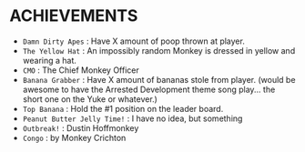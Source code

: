 ACHIEVEMENTS
============

* `Damn Dirty Apes` : Have X amount of poop thrown at player.
* `The Yellow Hat` : An impossibly random Monkey is dressed in yellow and wearing a hat.
* `CMO` : The Chief Monkey Officer
* `Banana Grabber` : Have X amount of bananas stole from player. (would be awesome to have the Arrested Development theme song play... the short one on the Yuke or whatever.)
* `Top Banana` : Hold the #1 position on the leader board.
* `Peanut Butter Jelly Time!` : I have no idea, but something
* `Outbreak!` : Dustin Hoffmonkey
* `Congo` : by Monkey Crichton
